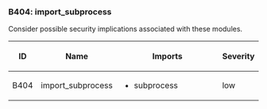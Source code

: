 ### B404: import\_subprocess

Consider possible security implications associated with these modules.

<table class="docutils align-default">
<colgroup>
<col style="width: 8%" />
<col style="width: 28%" />
<col style="width: 49%" />
<col style="width: 15%" />
</colgroup>
<thead>
<tr class="header row-odd">
<th class="head"><p>ID</p></th>
<th class="head"><p>Name</p></th>
<th class="head"><p>Imports</p></th>
<th class="head"><p>Severity</p></th>
</tr>
</thead>
<tbody>
<tr class="odd row-even">
<td><p>B404</p></td>
<td><p>import_subprocess</p></td>
<td><ul>
<li><p>subprocess</p></li>
</ul></td>
<td><p>low</p></td>
</tr>
</tbody>
</table>
